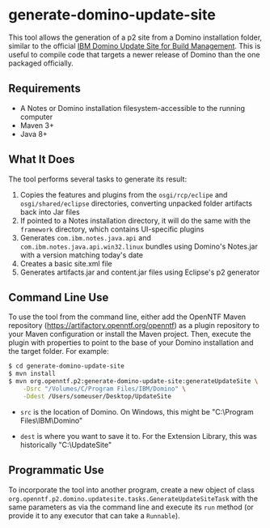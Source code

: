 # generate-domino-update-site

This tool allows the generation of a p2 site from a Domino installation folder, similar to the official [IBM Domino Update Site for Build Management](https://openntf.org/main.nsf/project.xsp?r=project/IBM%20Domino%20Update%20Site%20for%20Build%20Management). This is useful to compile code that targets a newer release of Domino than the one packaged officially.

## Requirements

- A Notes or Domino installation filesystem-accessible to the running computer
- Maven 3+
- Java 8+

## What It Does

The tool performs several tasks to generate its result:

1. Copies the features and plugins from the  `osgi/rcp/eclipe` and `osgi/shared/eclipse`  directories, converting unpacked folder artifacts back into Jar files
2. If pointed to a Notes installation directory, it will do the same with the `framework` directory, which contains UI-specific plugins
3. Generates `com.ibm.notes.java.api` and `com.ibm.notes.java.api.win32.linux` bundles using Domino's Notes.jar with a version matching today's date
4. Creates a basic site.xml file
5. Generates artifacts.jar and content.jar files using Eclipse's p2 generator

## Command Line Use

To use the tool from the command line, either add the OpenNTF Maven repository (https://artifactory.openntf.org/openntf) as a plugin repository to your Maven configuration or install the Maven project. Then, execute the plugin with properties to point to the base of your Domino installation and the target folder. For example:

```sh
$ cd generate-domino-update-site
$ mvn install
$ mvn org.openntf.p2:generate-domino-update-site:generateUpdateSite \
	-Dsrc "/Volumes/C/Program Files/IBM/Domino" \
	-Ddest /Users/someuser/Desktop/UpdateSite
```
- `src` is the location of Domino. On Windows, this might be "C:\Program Files\IBM\Domino"

- `dest` is where you want to save it to. For the Extension Library, this was historically "C:\UpdateSite"

## Programmatic Use

To incorporate the tool into another program, create a new object of class `org.openntf.p2.domino.updatesite.tasks.GenerateUpdateSiteTask` with the same parameters as via the command line and execute its `run` method (or provide it to any executor that can take a `Runnable`).
